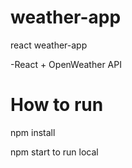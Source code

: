 # weather-app
react weather-app

-React + OpenWeather API

# How to run

npm install

npm start to run local

